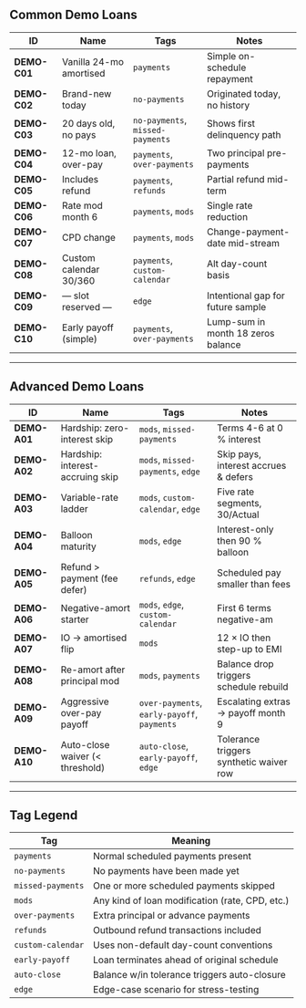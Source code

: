 ## Common Demo Loans

| ID           | Name                    | Tags                             | Notes                              |
| ------------ | ----------------------- | -------------------------------- | ---------------------------------- |
| **DEMO-C01** | Vanilla 24-mo amortised | `payments`                       | Simple on-schedule repayment       |
| **DEMO-C02** | Brand-new today         | `no-payments`                    | Originated today, no history       |
| **DEMO-C03** | 20 days old, no pays    | `no-payments`, `missed-payments` | Shows first delinquency path       |
| **DEMO-C04** | 12-mo loan, over-pay    | `payments`, `over-payments`      | Two principal pre-payments         |
| **DEMO-C05** | Includes refund         | `payments`, `refunds`            | Partial refund mid-term            |
| **DEMO-C06** | Rate mod month 6        | `payments`, `mods`               | Single rate reduction              |
| **DEMO-C07** | CPD change              | `payments`, `mods`               | Change-payment-date mid-stream     |
| **DEMO-C08** | Custom calendar 30/360  | `payments`, `custom-calendar`    | Alt day-count basis                |
| **DEMO-C09** | — slot reserved —       | `edge`                           | Intentional gap for future sample  |
| **DEMO-C10** | Early payoff (simple)   | `payments`, `over-payments`      | Lump-sum in month 18 zeros balance |

---

## Advanced Demo Loans

| ID           | Name                             | Tags                                        | Notes                                   |
| ------------ | -------------------------------- | ------------------------------------------- | --------------------------------------- |
| **DEMO-A01** | Hardship: zero-interest skip     | `mods`, `missed-payments`                   | Terms 4-6 at 0 % interest               |
| **DEMO-A02** | Hardship: interest-accruing skip | `mods`, `missed-payments`, `edge`           | Skip pays, interest accrues & defers    |
| **DEMO-A03** | Variable-rate ladder             | `mods`, `custom-calendar`, `edge`           | Five rate segments, 30/Actual           |
| **DEMO-A04** | Balloon maturity                 | `mods`, `edge`                              | Interest-only then 90 % balloon         |
| **DEMO-A05** | Refund > payment (fee defer)     | `refunds`, `edge`                           | Scheduled pay smaller than fees         |
| **DEMO-A06** | Negative-amort starter           | `mods`, `edge`, `custom-calendar`           | First 6 terms negative-am               |
| **DEMO-A07** | IO → amortised flip              | `mods`                                      | 12 × IO then step-up to EMI             |
| **DEMO-A08** | Re-amort after principal mod     | `mods`, `payments`                          | Balance drop triggers schedule rebuild  |
| **DEMO-A09** | Aggressive over-pay payoff       | `over-payments`, `early-payoff`, `payments` | Escalating extras → payoff month 9      |
| **DEMO-A10** | Auto-close waiver (< threshold)  | `auto-close`, `early-payoff`, `edge`        | Tolerance triggers synthetic waiver row |

---

## Tag Legend

| Tag               | Meaning                                         |
| ----------------- | ----------------------------------------------- |
| `payments`        | Normal scheduled payments present               |
| `no-payments`     | No payments have been made yet                  |
| `missed-payments` | One or more scheduled payments skipped          |
| `mods`            | Any kind of loan modification (rate, CPD, etc.) |
| `over-payments`   | Extra principal or advance payments             |
| `refunds`         | Outbound refund transactions included           |
| `custom-calendar` | Uses non-default day-count conventions          |
| `early-payoff`    | Loan terminates ahead of original schedule      |
| `auto-close`      | Balance w/in tolerance triggers auto-closure    |
| `edge`            | Edge-case scenario for stress-testing           |
